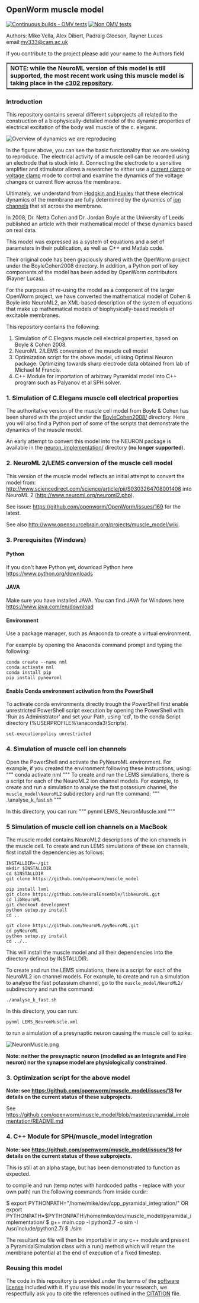 ## OpenWorm muscle model

[![Continuous builds - OMV tests](https://github.com/openworm/muscle_model/actions/workflows/omv-ci.yml/badge.svg)](https://github.com/openworm/muscle_model/actions/workflows/omv-ci.yml) [![Non OMV tests](https://github.com/openworm/muscle_model/actions/workflows/non-omv.yml/badge.svg)](https://github.com/openworm/muscle_model/actions/workflows/non-omv.yml)

Authors: Mike Vella, Alex Dibert, Padraig Gleeson, Rayner Lucas
email:mv333@cam.ac.uk

If you contribute to the project please add your name to the Authors field

<table border="2"><tr><td><b>NOTE: while the NeuroML version of this model is still supported, the most recent work using this muscle model is taking place in the <a href="https://github.com/openworm/c302">c302 repository</a>.</b> </td></tr></table>

### Introduction

This repository contains several different subprojects all related to the construction of a biophysically-detailed model
of the dynamic properties of electrical excitation of the body wall muscle of the c. elegans.

![Overview of dynamics we are reproducing](https://cloud.githubusercontent.com/assets/1037756/5602898/094dd1c4-9321-11e4-9d01-bc4b73112951.png)

In the figure above, you can see the basic functionality that we are seeking to reproduce.  The electrical activity of a muscle cell
can be recorded using an electrode that is stuck into it.  Connecting the electrode to a sensitive
amplifier and stimulator allows a researcher to either use a [current clamp](https://en.wikipedia.org/wiki/Electrophysiology#Current_clamp) or [voltage clamp](https://en.wikipedia.org/wiki/Voltage_clamp) mode to control and examine the dynamics of the voltage changes or current flow across the membrane.

Ultimately, we understand from [Hodgkin and Huxley](https://en.wikipedia.org/wiki/Hodgkin%E2%80%93Huxley_model) that these electrical dynamics of the membrane are fully determined by the dynamics of [ion channels](https://en.wikipedia.org/wiki/Ion_channel) that sit across the membrane.

In 2008, Dr. Netta Cohen and Dr. Jordan Boyle at the University of Leeds published an article with their mathematical model of these dynamics based on real data.

This model was expressed as a system of equations and a set of parameters in their publication, as well as C++ and Matlab code.  

Their original code has been graciously shared with the OpenWorm project under the BoyleCohen2008 directory.  In addition, a Python port of key components of the model
has been added by OpenWorm contributors (Rayner Lucas).

For the purposes of re-using the model as a component of the larger OpenWorm project, we have converted the mathematical model of Cohen & Boyle into NeuroML2, an XML-based
description of the system of equations that make up mathematical models of biophysically-based models of excitable membranes.



This repository contains the following:

1. Simulation of C.Elegans muscle cell electrical properties, based on Boyle & Cohen 2008.
2. NeuroML 2/LEMS conversion of the muscle cell model
3. Optimization script for the above model, utliising Optimal Neuron package. Optimizing towards sharp electrode data obtained from lab of Michael M Francis.
4. C++ Module for importation of arbitrary Pyramidal model into C++ program such as Palyanov et al SPH solver.


### 1. Simulation of C.Elegans muscle cell electrical properties

The authoritative version of the muscle cell model from Boyle & Cohen has been shared with the project under the [BoyleCohen2008/](BoyleCohen2008/) directory.  Here you will also find a Python port of some of the scripts that demonstrate the dynamics of the muscle model.

An early attempt to convert this model into the NEURON package is available in the [neuron_implementation/](neuron_implementation/) directory (**no longer supported**).

### 2. NeuroML 2/LEMS conversion of the muscle cell model

This version of the muscle model reflects an initial attempt to convert the model from: http://www.sciencedirect.com/science/article/pii/S0303264708001408 into NeuroML 2 (http://www.neuroml.org/neuroml2.php).

See issue: https://github.com/openworm/OpenWorm/issues/169 for the latest.

See also http://www.opensourcebrain.org/projects/muscle_model/wiki.

### 3. Prerequisites (Windows)
#### Python
If you don't have Python yet, download Python here https://www.python.org/downloads
#### JAVA
Make sure you have installed JAVA. You can find JAVA for Windows here https://www.java.com/en/download
#### Environment
Use a package manager, such as Anaconda to create a virtual environment. 

For example by opening the Anaconda command prompt and typing the following:
  ```
conda create --name nml
conda activate nml
conda install pip
pip install pyneuroml
  ```
#### Enable Conda environment activation from the PowerShell
To activate conda environments directly trough the PowerShell first enable unrestricted PowerShell script execution by opening the PowerShell with 'Run as Administrator' and set your Path, using 'cd', to the conda Script directory (%USERPROFILE%\anaconda3\Scripts).
  ```
set-executionpolicy unrestricted
  ```
### 4. Simulation of muscle cell ion channels
Open the PowerShell and activate the PyNeuroML environment.
For example, if you created the environment following these instructions, using:
"""
conda activate nml
"""
To create and run the LEMS simulations, there is a script for each of the NeuroML2 ion channel models. For example, to create and run a simulation to analyse the fast potassium channel, the `muscle_model\NeuroML2` subdirectory and run the command:
"""
    .\analyse_k_fast.sh
"""

In this directory, you can run:
"""
    pynml LEMS_NeuronMuscle.xml
""" 

### 5 Simulation of muscle cell ion channels on a MacBook

The muscle model contains NeuroML2 descriptions of the ion channels in the muscle cell. To create and run LEMS simulations of these ion channels, first install the dependencies as follows:


    INSTALLDIR=~/git
    mkdir $INSTALLDIR
    cd $INSTALLDIR
    git clone https://github.com/openworm/muscle_model

    pip install lxml
    git clone https://github.com/NeuralEnsemble/libNeuroML.git
    cd libNeuroML
    git checkout development
    python setup.py install
    cd ..

    git clone https://github.com/NeuroML/pyNeuroML.git
    cd pyNeuroML
    python setup.py install
    cd ../..


This will install the muscle model and all their dependencies into the directory defined by INSTALLDIR.

To create and run the LEMS simulations, there is a script for each of the NeuroML2 ion channel models. For example, 
to create and run a simulation to analyse the fast potassium channel, go to the `muscle_model/NeuroML2/` subdirectory and run the command:

    ./analyse_k_fast.sh

In this directory, you can run:

    pynml LEMS_NeuronMuscle.xml

to run a simulation of a presynaptic neuron causing the muscle cell to spike:

![NeuronMuscle.png](NeuroML2/images/NeuronMuscle.png)

**Note: neither the presynaptic neuron (modelled as an Integrate and Fire neuron) nor the synapse model are physiologically constrained.**

### 3. Optimization script for the above model

**Note: see https://github.com/openworm/muscle_model/issues/18 for details on the current status of these subprojects.**

See https://github.com/openworm/muscle_model/blob/master/pyramidal_implementation/README.md

### 4. C++ Module for SPH/muscle_model integration

**Note: see https://github.com/openworm/muscle_model/issues/18 for details on the current status of these subprojects.**

This is still at an alpha stage, but has been demonstrated to function as expected.

to compile and run (temp notes with hardcoded paths - replace with your own path)
run the following commands from inside curdir:

$ export PYTHONPATH="/home/mike/dev/cpp_pyramidal_integration/"
OR
export PYTHONPATH=$PYTHONPATH:/home/mike/dev/muscle_model/pyramidal_implementation/
$ g++ main.cpp -l python2.7 -o sim -I /usr/include/python2.7/
$ ./sim

The resultant so file will then be importable in any c++ module and present a PyramidalSimulation class with a run() method which will return the membrane potential at the end of execution of a fixed timestep.


### Reusing this model

The code in this repository is provided under the terms of the [software license](LICENSE) included with it. If you use this model in your research, we respectfully ask you to cite the references outlined in the [CITATION](CITATION.md) file.


